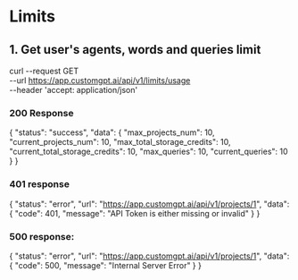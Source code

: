 # Limits

## 1. Get user's agents, words and queries limit

curl --request GET \
     --url https://app.customgpt.ai/api/v1/limits/usage \
     --header 'accept: application/json'


### 200 Response

{
  "status": "success",
  "data": {
    "max_projects_num": 10,
    "current_projects_num": 10,
    "max_total_storage_credits": 10,
    "current_total_storage_credits": 10,
    "max_queries": 10,
    "current_queries": 10
  }
}

### 401 response

{
  "status": "error",
  "url": "https://app.customgpt.ai/api/v1/projects/1",
  "data": {
    "code": 401,
    "message": "API Token is either missing or invalid"
  }
}


### 500 response:

{
  "status": "error",
  "url": "https://app.customgpt.ai/api/v1/projects/1",
  "data": {
    "code": 500,
    "message": "Internal Server Error"
  }
}
